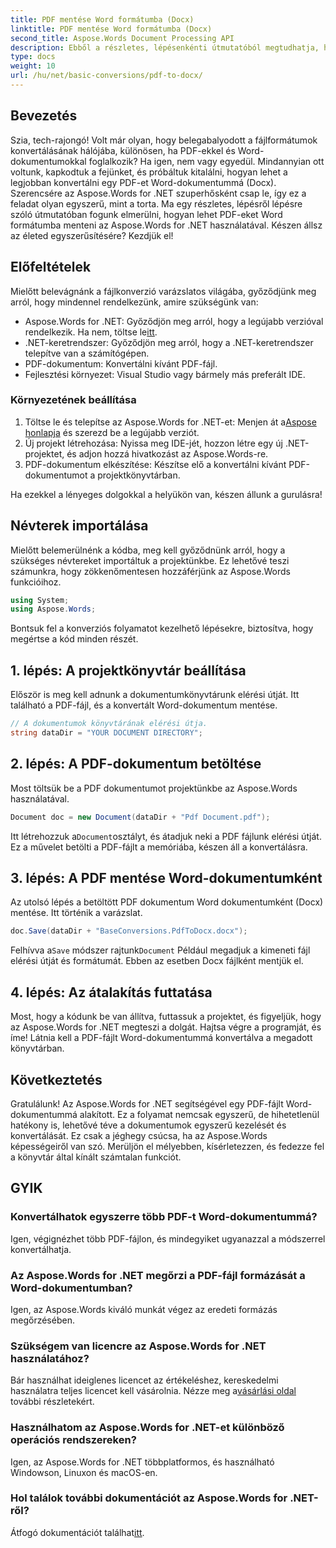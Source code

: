 ```yaml
---
title: PDF mentése Word formátumba (Docx)
linktitle: PDF mentése Word formátumba (Docx)
second_title: Aspose.Words Document Processing API
description: Ebből a részletes, lépésenkénti útmutatóból megtudhatja, hogyan konvertálhat PDF-fájlt Word-dokumentummá (Docx) az Aspose.Words for .NET használatával. Tökéletes fejlesztőknek.
type: docs
weight: 10
url: /hu/net/basic-conversions/pdf-to-docx/
---
```

## Bevezetés

Szia, tech-rajongó! Volt már olyan, hogy belegabalyodott a fájlformátumok konvertálásának hálójába, különösen, ha PDF-ekkel és Word-dokumentumokkal foglalkozik? Ha igen, nem vagy egyedül. Mindannyian ott voltunk, kapkodtuk a fejünket, és próbáltuk kitalálni, hogyan lehet a legjobban konvertálni egy PDF-et Word-dokumentummá (Docx). Szerencsére az Aspose.Words for .NET szuperhősként csap le, így ez a feladat olyan egyszerű, mint a torta. Ma egy részletes, lépésről lépésre szóló útmutatóban fogunk elmerülni, hogyan lehet PDF-eket Word formátumba menteni az Aspose.Words for .NET használatával. Készen állsz az életed egyszerűsítésére? Kezdjük el!

## Előfeltételek

Mielőtt belevágnánk a fájlkonverzió varázslatos világába, győződjünk meg arról, hogy mindennel rendelkezünk, amire szükségünk van:

-  Aspose.Words for .NET: Győződjön meg arról, hogy a legújabb verzióval rendelkezik. Ha nem, töltse le[itt](https://releases.aspose.com/words/net/).
- .NET-keretrendszer: Győződjön meg arról, hogy a .NET-keretrendszer telepítve van a számítógépen.
- PDF-dokumentum: Konvertálni kívánt PDF-fájl.
- Fejlesztési környezet: Visual Studio vagy bármely más preferált IDE.

### Környezetének beállítása

1.  Töltse le és telepítse az Aspose.Words for .NET-et: Menjen át a[Aspose honlapja](https://releases.aspose.com/words/net/) és szerezd be a legújabb verziót.
2. Új projekt létrehozása: Nyissa meg IDE-jét, hozzon létre egy új .NET-projektet, és adjon hozzá hivatkozást az Aspose.Words-re.
3. PDF-dokumentum elkészítése: Készítse elő a konvertálni kívánt PDF-dokumentumot a projektkönyvtárban.

Ha ezekkel a lényeges dolgokkal a helyükön van, készen állunk a gurulásra!

## Névterek importálása

Mielőtt belemerülnénk a kódba, meg kell győződnünk arról, hogy a szükséges névtereket importáltuk a projektünkbe. Ez lehetővé teszi számunkra, hogy zökkenőmentesen hozzáférjünk az Aspose.Words funkcióihoz.

```csharp
using System;
using Aspose.Words;
```

Bontsuk fel a konverziós folyamatot kezelhető lépésekre, biztosítva, hogy megértse a kód minden részét.

## 1. lépés: A projektkönyvtár beállítása

Először is meg kell adnunk a dokumentumkönyvtárunk elérési útját. Itt található a PDF-fájl, és a konvertált Word-dokumentum mentése.

```csharp
// A dokumentumok könyvtárának elérési útja.
string dataDir = "YOUR DOCUMENT DIRECTORY";
```

## 2. lépés: A PDF-dokumentum betöltése

Most töltsük be a PDF dokumentumot projektünkbe az Aspose.Words használatával.

```csharp
Document doc = new Document(dataDir + "Pdf Document.pdf");
```

 Itt létrehozzuk a`Document`osztályt, és átadjuk neki a PDF fájlunk elérési útját. Ez a művelet betölti a PDF-fájlt a memóriába, készen áll a konvertálásra.

## 3. lépés: A PDF mentése Word-dokumentumként

Az utolsó lépés a betöltött PDF dokumentum Word dokumentumként (Docx) mentése. Itt történik a varázslat.

```csharp
doc.Save(dataDir + "BaseConversions.PdfToDocx.docx");
```

 Felhívva a`Save` módszer rajtunk`Document` Például megadjuk a kimeneti fájl elérési útját és formátumát. Ebben az esetben Docx fájlként mentjük el.

## 4. lépés: Az átalakítás futtatása

Most, hogy a kódunk be van állítva, futtassuk a projektet, és figyeljük, hogy az Aspose.Words for .NET megteszi a dolgát. Hajtsa végre a programját, és íme! Látnia kell a PDF-fájlt Word-dokumentummá konvertálva a megadott könyvtárban.

## Következtetés

Gratulálunk! Az Aspose.Words for .NET segítségével egy PDF-fájlt Word-dokumentummá alakított. Ez a folyamat nemcsak egyszerű, de hihetetlenül hatékony is, lehetővé téve a dokumentumok egyszerű kezelését és konvertálását. Ez csak a jéghegy csúcsa, ha az Aspose.Words képességeiről van szó. Merüljön el mélyebben, kísérletezzen, és fedezze fel a könyvtár által kínált számtalan funkciót.

## GYIK

### Konvertálhatok egyszerre több PDF-t Word-dokumentummá?
Igen, végignézhet több PDF-fájlon, és mindegyiket ugyanazzal a módszerrel konvertálhatja.

### Az Aspose.Words for .NET megőrzi a PDF-fájl formázását a Word-dokumentumban?
Igen, az Aspose.Words kiváló munkát végez az eredeti formázás megőrzésében.

### Szükségem van licencre az Aspose.Words for .NET használatához?
 Bár használhat ideiglenes licencet az értékeléshez, kereskedelmi használatra teljes licencet kell vásárolnia. Nézze meg a[vásárlási oldal](https://purchase.aspose.com/buy) további részletekért.

### Használhatom az Aspose.Words for .NET-et különböző operációs rendszereken?
Igen, az Aspose.Words for .NET többplatformos, és használható Windowson, Linuxon és macOS-en.

### Hol találok további dokumentációt az Aspose.Words for .NET-ről?
 Átfogó dokumentációt találhat[itt](https://reference.aspose.com/words/net/).